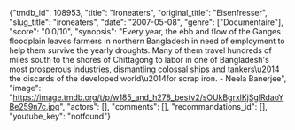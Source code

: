 {"tmdb_id": 108953, "title": "Ironeaters", "original_title": "Eisenfresser", "slug_title": "ironeaters", "date": "2007-05-08", "genre": ["Documentaire"], "score": "0.0/10", "synopsis": "Every year, the ebb and flow of the Ganges floodplain leaves farmers in northern Bangladesh in need of employment to help them survive the yearly droughts. Many of them travel hundreds of miles south to the shores of Chittagong to labor in one of Bangladesh's most prosperous industries, dismantling colossal ships and tankers\u2014 the discards of the developed world\u2014for scrap iron.  - Neela Banerjee", "image": "https://image.tmdb.org/t/p/w185_and_h278_bestv2/sOUkBgrxlKjSglRdaoYBe259n7c.jpg", "actors": [], "comments": [], "recommandations_id": [], "youtube_key": "notfound"}